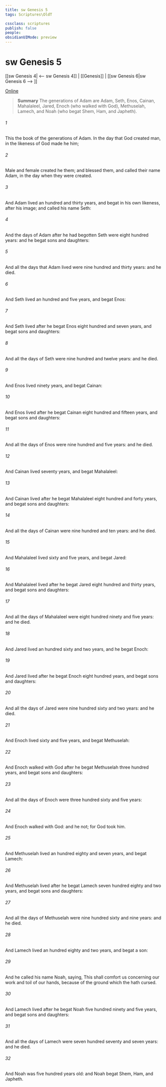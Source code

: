 ```yaml
---
title: sw Genesis 5
tags: Scriptures\OldT

cssclass: scriptures
publish: false
people:
obsidianUIMode: preview
---
```


# sw Genesis 5
[[sw Genesis 4| <-- sw Genesis 4]] | [[Genesis]] | [[sw Genesis 6|sw Genesis 6 --> ]]

[Online](https://churchofjesuschrist.org/study/scriptures/ot/gen/5?lang=eng)

> __Summary__
The generations of Adam are Adam, Seth, Enos, Cainan, Mahalaleel, Jared, Enoch (who walked with God), Methuselah, Lamech, and Noah (who begat Shem, Ham, and Japheth).

###### 1 
This  the book of the generations of Adam. In the day that God created man, in the likeness of God made he him;

###### 2 
Male and female created he them; and blessed them, and called their name Adam, in the day when they were created.

###### 3 
And Adam lived an hundred and thirty years, and begat  in his own likeness, after his image; and called his name Seth:

###### 4 
And the days of Adam after he had begotten Seth were eight hundred years: and he begat sons and daughters:

###### 5 
And all the days that Adam lived were nine hundred and thirty years: and he died.

###### 6 
And Seth lived an hundred and five years, and begat Enos:

###### 7 
And Seth lived after he begat Enos eight hundred and seven years, and begat sons and daughters:

###### 8 
And all the days of Seth were nine hundred and twelve years: and he died.

###### 9 
And Enos lived ninety years, and begat Cainan:

###### 10 
And Enos lived after he begat Cainan eight hundred and fifteen years, and begat sons and daughters:

###### 11 
And all the days of Enos were nine hundred and five years: and he died.

###### 12 
And Cainan lived seventy years, and begat Mahalaleel:

###### 13 
And Cainan lived after he begat Mahalaleel eight hundred and forty years, and begat sons and daughters:

###### 14 
And all the days of Cainan were nine hundred and ten years: and he died.

###### 15 
And Mahalaleel lived sixty and five years, and begat Jared:

###### 16 
And Mahalaleel lived after he begat Jared eight hundred and thirty years, and begat sons and daughters:

###### 17 
And all the days of Mahalaleel were eight hundred ninety and five years: and he died.

###### 18 
And Jared lived an hundred sixty and two years, and he begat Enoch:

###### 19 
And Jared lived after he begat Enoch eight hundred years, and begat sons and daughters:

###### 20 
And all the days of Jared were nine hundred sixty and two years: and he died.

###### 21 
And Enoch lived sixty and five years, and begat Methuselah:

###### 22 
And Enoch walked with God after he begat Methuselah three hundred years, and begat sons and daughters:

###### 23 
And all the days of Enoch were three hundred sixty and five years:

###### 24 
And Enoch walked with God: and he  not; for God took him.

###### 25 
And Methuselah lived an hundred eighty and seven years, and begat Lamech:

###### 26 
And Methuselah lived after he begat Lamech seven hundred eighty and two years, and begat sons and daughters:

###### 27 
And all the days of Methuselah were nine hundred sixty and nine years: and he died.

###### 28 
And Lamech lived an hundred eighty and two years, and begat a son:

###### 29 
And he called his name Noah, saying, This  shall comfort us concerning our work and toil of our hands, because of the ground which the  hath cursed.

###### 30 
And Lamech lived after he begat Noah five hundred ninety and five years, and begat sons and daughters:

###### 31 
And all the days of Lamech were seven hundred seventy and seven years: and he died.

###### 32 
And Noah was five hundred years old: and Noah begat Shem, Ham, and Japheth.

